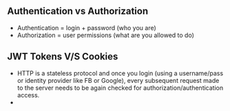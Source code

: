 ## Authentication vs Authorization
* Authentication = login + password (who you are)
* Authorization = user permissions (what are you allowed to do)

## JWT Tokens V/S Cookies
* HTTP is a stateless protocol and once you login (using a username/pass or identity provider like FB or Google), every 
subsequent request made to the server needs to be again checked for authorization/authentication access.
* 
